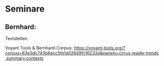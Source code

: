 # Seminare

## Bernhard:

Textstellen: 

Voyant Tools & Bernhard-Corpus: https://voyant-tools.org/?corpus=63e3dc743b6ecc5fe1a02649fc16232e&panels=cirrus,reader,trends,summary,contexts
